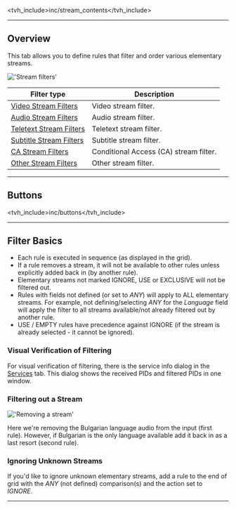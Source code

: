 <tvh_include>inc/stream_contents</tvh_include>

---

## Overview

This tab allows you to define rules that filter and order various 
elementary streams. 

!['Stream filters'](static/img/doc/stream/stream_filters_tab.png)

Filter type                                            | Description
-------------------------------------------------------|-----------------------
[Video Stream Filters](class/esfilter_video)           | Video stream filter.
[Audio Stream Filters](class/esfilter_audio)           | Audio stream filter.
[Teletext Stream Filters](class/esfilter_teletext)     | Teletext stream filter.
[Subtitle Stream Filters](class/esfilter_subtit)       | Subtitle stream filter.
[CA Stream Filters](class/esfilter_ca)                 | Conditional Access (CA) stream filter.
[Other Stream Filters](class/esfilter_other)           | Other stream filter.

---

## Buttons

<tvh_include>inc/buttons</tvh_include>

---

## Filter Basics

* Each rule is executed in sequence (as displayed in the grid). 
* If a rule removes a stream, it will not be available to other rules
unless explicitly added back in (by another rule).
* Elementary streams not marked IGNORE, USE or EXCLUSIVE will not be 
filtered out.
* Rules with fields not defined (or set to *ANY*) will apply to ALL 
elementary streams. For example, not defining/selecting *ANY* for 
the *Language* field will apply the filter to all streams available/not 
already filtered out by another rule.
* USE / EMPTY rules have precedence against IGNORE (if the stream is 
already selected - it cannot be ignored).

### Visual Verification of Filtering

For visual verification of filtering, there is the service 
info dialog in the [Services](class/mpegts_service) tab. 
This dialog shows the received PIDs and filtered PIDs in one window.

### Filtering out a Stream

!['Removing a stream'](static/img/doc/stream/stream_filter_example.png)

Here we're removing the Bulgarian language audio from the 
input (first rule). However, if Bulgarian is the only language 
available add it back in as a last resort (second rule).

### Ignoring Unknown Streams

If you'd like to ignore unknown elementary streams, add a rule to the 
end of grid with the *ANY* (not defined) comparison(s) and the 
action set to *IGNORE*.

---
